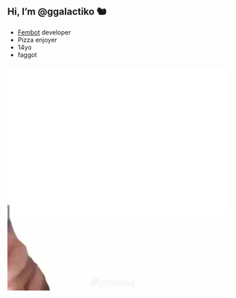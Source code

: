 
## Hi, I’m @ggalactiko 🐿

- [Fembot](https://galactiko.net) developer
- Pizza enjoyer 
- 14yo
- faggot
### 
![dog](https://github.com/ggalactiko/ggalactiko/blob/main/b4647126-0aef-4d19-af4f-ae48cd86e861.gif?raw=true)
